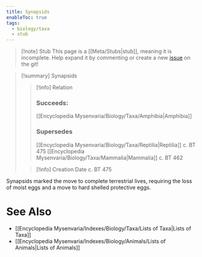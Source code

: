 ```yaml
---
title: Synapsids
enableToc: true
tags:
  - biology/taxa
  - stub
---
```


> [!note] Stub
> This page is a [[Meta/Stubs|stub]], meaning it is incomplete. Help expand it by commenting or create a new [issue](https://github.com/RagtimeGal/quartz--encyclopedia-mysenvaria/issues/new/choose) on the git!


> [!summary] Synapsids
> > [!info] Relation
> > ### Succeeds:
> > [[Encyclopedia Mysenvaria/Biology/Taxa/Amphibia|Amphibia]]
> > ### Supersedes 
> > [[Encyclopedia Mysenvaria/Biology/Taxa/Reptilia|Reptilia]] c. BT 475
> > [[Encyclopedia Mysenvaria/Biology/Taxa/Mammalia|Mammalia]] c. BT 462
>
> > [!info] Creation Date
> > c. BT 475

Synapsids marked the move to complete terrestrial lives, requiring the loss of moist eggs and a move to hard shelled protective eggs.

# See Also
- [[Encyclopedia Mysenvaria/Indexes/Biology/Taxa/Lists of Taxa|Lists of Taxa]]
- [[Encyclopedia Mysenvaria/Indexes/Biology/Animals/Lists of Animals|Lists of Animals]]
